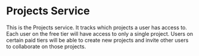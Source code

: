 # Projects Service

This is the Projects service. It tracks which projects a user has access to. Each user on the free tier will have access to only a single project. Users on certain paid tiers will be able to create new projects and invite other users to collaborate on those projects. 
